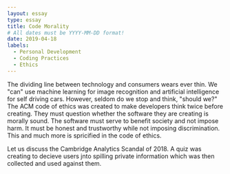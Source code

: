 ```yaml
---
layout: essay
type: essay
title: Code Morality
# All dates must be YYYY-MM-DD format!
date: 2019-04-18
labels:
  - Personal Development
  - Coding Practices
  - Ethics
---
```

 
The dividing line between technology and consumers wears ever thin. We "can" use machine learning for image recognition and artificial intelligence for self driving cars. However, seldom do we stop and think, "should we?" The ACM code of ethics was created to make developers think twice before creating. They must question whether the software they are creating is morally sound. The software must serve to benefit society and not impose harm. It must be honest and trustworthy while not imposing discrimination. This and much more is spricified in the code of ethics. 

Let us discuss the Cambridge Analytics Scandal of 2018. A quiz was creating to decieve users jnto spilling private information which was then collected and used against them. 
